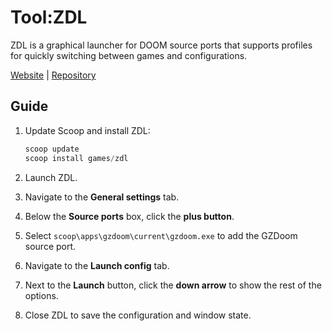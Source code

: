 # Tool:ZDL

ZDL is a graphical launcher for DOOM source ports that supports profiles for
quickly switching between games and configurations.

[Website][] | [Repository][]

## Guide

1. Update Scoop and install ZDL:

   ```powershell
   scoop update
   scoop install games/zdl
   ```

1. Launch ZDL.
1. Navigate to the **General settings** tab.
1. Below the **Source ports** box, click the **plus button**.
1. Select `scoop\apps\gzdoom\current\gzdoom.exe` to add the GZDoom source port.
1. Navigate to the **Launch config** tab.
1. Next to the **Launch** button, click the **down arrow** to show the rest of
   the options.
1. Close ZDL to save the configuration and window state.

<!-- Reference Links -->

[repository]: https://github.com/lcferrum/qzdl
[website]: https://zdoom.org/wiki/ZDL
